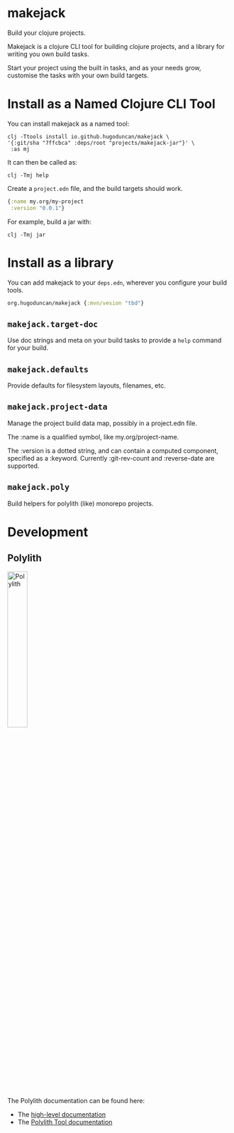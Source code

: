 # makejack

Build your clojure projects.

Makejack is a clojure CLI tool for building clojure projects, and a
library for writing you own build tasks.

Start your project using the built in tasks, and as your needs grow,
customise the tasks with your own build targets.

# Install as a Named Clojure CLI Tool

You can install makejack as a named tool:

``` shell
clj -Ttools install io.github.hugoduncan/makejack \
'{:git/sha "7ffcbca" :deps/root "projects/makejack-jar"}' \
 :as mj
```

It can then be called as:

``` shell
clj -Tmj help
```

Create a `project.edn` file, and the build targets should work.

``` clojure
{:name my.org/my-project
 :version "0.0.1"}
```

For example, build a jar with:

``` shell
clj -Tmj jar
```


# Install as a library

You can add makejack to your `deps.edn`, wherever you configure your
build tools.

```clojure
org.hugoduncan/makejack {:mvn/vesion "tbd"}
```

## `makejack.target-doc`

Use doc strings and meta on your build tasks to provide a `help` command
for your build.

## `makejack.defaults`

Provide defaults for filesystem layouts, filenames, etc.

## `makejack.project-data`

Manage the project build data map, possibly in a project.edn file.

The :name is a qualified symbol, like my.org/project-name.

The :version is a dotted string, and can contain a computed component,
specified as a :keyword.  Currently :git-rev-count and :reverse-date are
supported.

## `makejack.poly`

Build helpers for polylith (like) monorepo projects.



# Development

## Polylith

<img src="logo.png" width="30%" alt="Polylith" id="logo">

The Polylith documentation can be found here:

- The [high-level documentation](https://polylith.gitbook.io/polylith)
- The [Polylith Tool documentation](https://github.com/polyfy/polylith)
